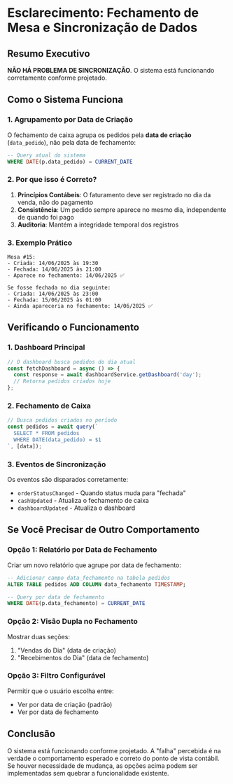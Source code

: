 # Esclarecimento: Fechamento de Mesa e Sincronização de Dados

## Resumo Executivo

**NÃO HÁ PROBLEMA DE SINCRONIZAÇÃO**. O sistema está funcionando corretamente conforme projetado.

## Como o Sistema Funciona

### 1. Agrupamento por Data de Criação

O fechamento de caixa agrupa os pedidos pela **data de criação** (`data_pedido`), não pela data de fechamento:

```sql
-- Query atual do sistema
WHERE DATE(p.data_pedido) = CURRENT_DATE
```

### 2. Por que isso é Correto?

1. **Princípios Contábeis**: O faturamento deve ser registrado no dia da venda, não do pagamento
2. **Consistência**: Um pedido sempre aparece no mesmo dia, independente de quando foi pago
3. **Auditoria**: Mantém a integridade temporal dos registros

### 3. Exemplo Prático

```
Mesa #15:
- Criada: 14/06/2025 às 19:30
- Fechada: 14/06/2025 às 21:00
- Aparece no fechamento: 14/06/2025 ✅

Se fosse fechada no dia seguinte:
- Criada: 14/06/2025 às 23:00
- Fechada: 15/06/2025 às 01:00
- Ainda apareceria no fechamento: 14/06/2025 ✅
```

## Verificando o Funcionamento

### 1. Dashboard Principal
```javascript
// O dashboard busca pedidos do dia atual
const fetchDashboard = async () => {
  const response = await dashboardService.getDashboard('day');
  // Retorna pedidos criados hoje
};
```

### 2. Fechamento de Caixa
```javascript
// Busca pedidos criados no período
const pedidos = await query(`
  SELECT * FROM pedidos 
  WHERE DATE(data_pedido) = $1
`, [data]);
```

### 3. Eventos de Sincronização

Os eventos são disparados corretamente:
- `orderStatusChanged` - Quando status muda para "fechada"
- `cashUpdated` - Atualiza o fechamento de caixa
- `dashboardUpdated` - Atualiza o dashboard

## Se Você Precisar de Outro Comportamento

### Opção 1: Relatório por Data de Fechamento

Criar um novo relatório que agrupe por data de fechamento:
```sql
-- Adicionar campo data_fechamento na tabela pedidos
ALTER TABLE pedidos ADD COLUMN data_fechamento TIMESTAMP;

-- Query por data de fechamento
WHERE DATE(p.data_fechamento) = CURRENT_DATE
```

### Opção 2: Visão Dupla no Fechamento

Mostrar duas seções:
1. "Vendas do Dia" (data de criação)
2. "Recebimentos do Dia" (data de fechamento)

### Opção 3: Filtro Configurável

Permitir que o usuário escolha entre:
- Ver por data de criação (padrão)
- Ver por data de fechamento

## Conclusão

O sistema está funcionando conforme projetado. A "falha" percebida é na verdade o comportamento esperado e correto do ponto de vista contábil. Se houver necessidade de mudança, as opções acima podem ser implementadas sem quebrar a funcionalidade existente.